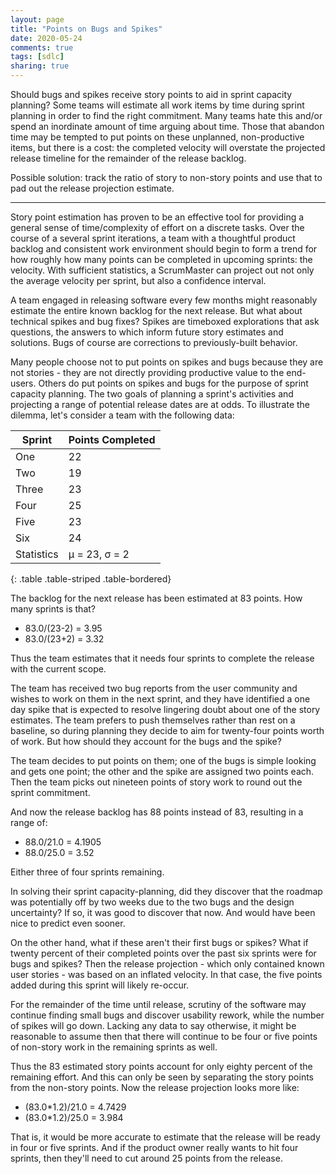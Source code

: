 ```yaml
---
layout: page
title: "Points on Bugs and Spikes"
date: 2020-05-24
comments: true
tags: [sdlc]
sharing: true
---
```


Should bugs and spikes receive story points to aid in sprint capacity planning?
Some teams will estimate all work items by time during sprint planning in order
to find the right commitment. Many teams hate this and/or spend an inordinate
amount of time arguing about time. Those that abandon time may be tempted to put
points on these unplanned, non-productive items, but there is a cost: the
completed velocity will overstate the projected release timeline for the
remainder of the release backlog.

Possible solution: track the ratio of story to non-story points and use that to
pad out the release projection estimate.

----

Story point estimation has proven to be an effective tool for providing a
general sense of time/complexity of effort on a discrete tasks. Over the course
of a several sprint iterations, a team with a thoughtful product backlog and
consistent work environment should begin to form a trend for how roughly how
many points can be completed in upcoming sprints: the velocity. With sufficient
statistics, a ScrumMaster can project out not only the average velocity per
sprint, but also a confidence interval.

A team engaged in releasing software every few months might reasonably estimate
the entire known backlog for the next release. But what about technical spikes
and bug fixes? Spikes are timeboxed explorations that ask questions, the answers
to which inform future story estimates and solutions. Bugs of course are
corrections to previously-built behavior.

Many people choose not to put points on spikes and bugs because they are not
stories - they are not directly providing productive value to the end-users.
Others do put points on spikes and bugs for the purpose of sprint capacity
planning.  The two goals of planning a sprint's activities and projecting a
range of potential release dates are at odds. To illustrate the dilemma, let's
consider a team with the following data:

| Sprint | Points Completed |
|--|--|
| One | 22 |
| Two | 19 |
| Three | 23 |
| Four | 25 |
| Five | 23 |
| Six | 24 |
| Statistics| &mu; = 23, &sigma; = 2 |
{: .table .table-striped .table-bordered}

The backlog for the next release has been estimated at 83 points. How many
sprints is that?

* 83.0/(23-2) = 3.95
* 83.0/(23+2) = 3.32

Thus the team estimates that it needs four sprints to complete the release with
the current scope.

The team has received two bug reports from the user community and wishes to work
on them in the next sprint, and they have identified a one day spike that is
expected to resolve lingering doubt about one of the story estimates. The team
prefers to push themselves rather than rest on a baseline, so during planning
they decide to aim for twenty-four points worth of work. But how should they
account for the bugs and the spike?

The team decides to put points on them; one of the bugs is simple looking and
gets one point; the other and the spike are assigned two points each. Then the
team picks out nineteen points of story work to round out the sprint commitment.

And now the release backlog has 88 points instead of 83, resulting in a range of:

* 88.0/21.0 = 4.1905
* 88.0/25.0 = 3.52

Either three of four sprints remaining.

In solving their sprint capacity-planning, did they discover that the roadmap
was potentially off by two weeks due to the two bugs and the design uncertainty?
If so, it was good to discover that now. And would have been nice to predict
even sooner.

On the other hand, what if these aren't their first bugs or spikes? What if
twenty percent of their completed points over the past six sprints were for bugs
and spikes? Then the release projection - which only contained known user
stories - was based on an inflated velocity. In that case, the five points added
during this sprint will likely re-occur.

For the remainder of the time until release, scrutiny of the software may
continue finding small bugs and discover usability rework, while the number of
spikes will go down. Lacking any data to say otherwise, it might be reasonable
to assume then that there will continue to be four or five points of non-story
work in the remaining sprints as well.

Thus the 83 estimated story points account for only eighty percent of the
remaining effort. And this can only be seen by separating the story points from
the non-story points. Now the release projection looks more like:

* (83.0*1.2)/21.0 = 4.7429
* (83.0*1.2)/25.0 = 3.984

That is, it would be more accurate to estimate that the release will be ready in
four or five sprints. And if the product owner really wants to hit four sprints,
then they'll need to cut around 25 points from the release.
